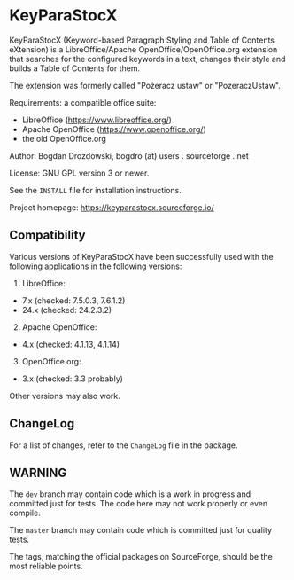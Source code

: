 # KeyParaStocX #

KeyParaStocX (Keyword-based Paragraph Styling and Table of Contents eXtension)
is a LibreOffice/Apache OpenOffice/OpenOffice.org extension that searches for
the configured keywords in a text, changes their style and builds a Table of
Contents for them.

The extension was formerly called "Pożeracz ustaw" or "PozeraczUstaw".

Requirements: a compatible office suite:

-   LibreOffice (<https://www.libreoffice.org/>)
-   Apache OpenOffice (<https://www.openoffice.org/>)
-   the old OpenOffice.org

Author: Bogdan Drozdowski, bogdro (at) users . sourceforge . net

License: GNU GPL version 3 or newer.

See the `INSTALL` file for installation instructions.

Project homepage: <https://keyparastocx.sourceforge.io/>

## Compatibility ##

Various versions of KeyParaStocX have been successfully used with the
following applications in the following versions:

1.  LibreOffice:
-   7.x (checked: 7.5.0.3, 7.6.1.2)
-   24.x (checked: 24.2.3.2)

2.  Apache OpenOffice:
-   4.x (checked: 4.1.13, 4.1.14)

3.  OpenOffice.org:
-   3.x (checked: 3.3 probably)

Other versions may also work.

## ChangeLog ##

For a list of changes, refer to the `ChangeLog` file in the package.

## WARNING ##

The `dev` branch may contain code which is a work in progress and committed just for tests. The code here may not work properly or even compile.

The `master` branch may contain code which is committed just for quality tests.

The tags, matching the official packages on SourceForge, should be the most reliable points.

